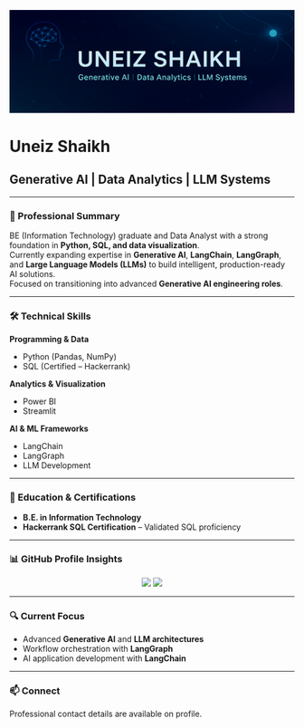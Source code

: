 ![logo](https://github.com/uneiz1103/uneiz1103/blob/main/banner_01.png)
# Uneiz Shaikh

## Generative AI | Data Analytics | LLM Systems

---

### 🎯 Professional Summary
BE (Information Technology) graduate and Data Analyst with a strong foundation in **Python, SQL, and data visualization**.  
Currently expanding expertise in **Generative AI**, **LangChain**, **LangGraph**, and **Large Language Models (LLMs)** to build intelligent, production-ready AI solutions.  
Focused on transitioning into advanced **Generative AI engineering roles**.

---

### 🛠 Technical Skills

**Programming & Data**  
- Python (Pandas, NumPy)  
- SQL (Certified – Hackerrank)  

**Analytics & Visualization**  
- Power BI  
- Streamlit  

**AI & ML Frameworks**  
- LangChain  
- LangGraph  
- LLM Development  

---

### 📜 Education & Certifications
- **B.E. in Information Technology**  
- **Hackerrank SQL Certification** – Validated SQL proficiency  

---

### 📊 GitHub Profile Insights
<p align="center">
  <img src="https://github-readme-stats.vercel.app/api?username=uneiz1103&show_icons=true&theme=github_dark" height="160" />
  <img src="https://github-readme-stats.vercel.app/api/top-langs/?username=uneiz1103&layout=compact&theme=github_dark" height="160" />
</p>

---

### 🔍 Current Focus
- Advanced **Generative AI** and **LLM architectures**  
- Workflow orchestration with **LangGraph**  
- AI application development with **LangChain**  

---

### 📫 Connect
Professional contact details are available on profile.

